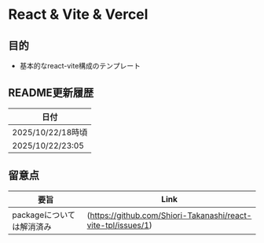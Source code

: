 # React & Vite & Vercel

## 目的
- 基本的なreact-vite構成のテンプレート

## README更新履歴

|日付|
|------|
|2025/10/22/18時頃|
|2025/10/22/23:05|


## 留意点
|要旨|Link|
|---|---|
|packageについては解消済み|(https://github.com/Shiori-Takanashi/react-vite-tpl/issues/1)|
